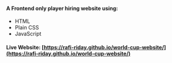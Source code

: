 #### A Frontend only player hiring website using:
- HTML
- Plain CSS
- JavaScript
#### Live Website: [https://rafi-riday.github.io/world-cup-website/](https://rafi-riday.github.io/world-cup-website/)
